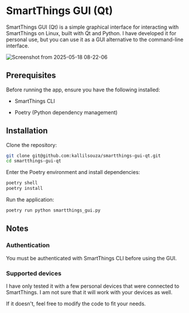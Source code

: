 # SmartThings GUI (Qt)
SmartThings GUI (Qt) is a simple graphical interface for interacting with SmartThings on Linux, built with Qt and Python. I have developed it for personal use, but you can use it as a GUI alternative to the command-line interface.

![Screenshot from 2025-05-18 08-22-06](https://github.com/user-attachments/assets/9a01eb44-dee9-4299-9e9a-ad24e7a413dc)

## Prerequisites
Before running the app, ensure you have the following installed:

- SmartThings CLI

- Poetry (Python dependency management)

## Installation
Clone the repository:
```bash
git clone git@github.com:kallilsouza/smartthings-gui-qt.git
cd smartthings-gui-qt
```

Enter the Poetry environment and install dependencies:

```bash
poetry shell
poetry install
```

Run the application:

```bash
poetry run python smartthings_gui.py
```

## Notes
### Authentication
You must be authenticated with SmartThings CLI before using the GUI.

### Supported devices
I have only tested it with a few personal devices that were connected to SmartThings.
I am not sure that it will work with your devices as well.

If it doesn't, feel free to modify the code to fit your needs.
